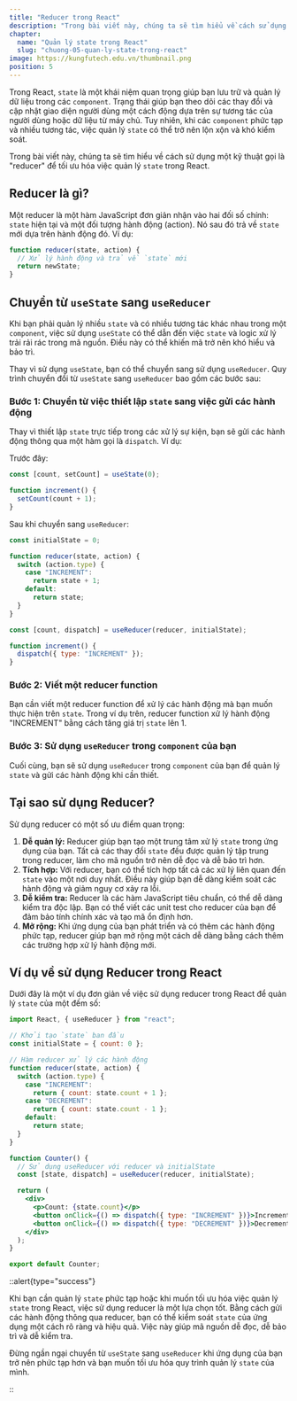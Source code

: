 ```yaml
---
title: "Reducer trong React"
description: "Trong bài viết này, chúng ta sẽ tìm hiểu về cách sử dụng một kỹ thuật gọi là "reducer" để tối ưu hóa việc quản lý `state` trong React"
chapter:
  name: "Quản lý state trong React"
  slug: "chuong-05-quan-ly-state-trong-react"
image: https://kungfutech.edu.vn/thumbnail.png
position: 5
---
```


Trong React, `state` là một khái niệm quan trọng giúp bạn lưu trữ và quản lý dữ liệu trong các `component`. Trạng thái giúp bạn theo dõi các thay đổi và cập nhật giao diện người dùng một cách động dựa trên sự tương tác của người dùng hoặc dữ liệu từ máy chủ. Tuy nhiên, khi các `component` phức tạp và nhiều tương tác, việc quản lý `state` có thể trở nên lộn xộn và khó kiểm soát.

Trong bài viết này, chúng ta sẽ tìm hiểu về cách sử dụng một kỹ thuật gọi là "reducer" để tối ưu hóa việc quản lý `state` trong React.

## Reducer là gì?

Một reducer là một hàm JavaScript đơn giản nhận vào hai đối số chính: `state` hiện tại và một đối tượng hành động (action). Nó sau đó trả về `state` mới dựa trên hành động đó. Ví dụ:

```jsx
function reducer(state, action) {
  // Xử lý hành động và trả về `state` mới
  return newState;
}
```

## Chuyển từ `useState` sang `useReducer`

Khi bạn phải quản lý nhiều `state` và có nhiều tương tác khác nhau trong một `component`, việc sử dụng `useState` có thể dẫn đến việc `state` và logic xử lý trải rải rác trong mã nguồn. Điều này có thể khiến mã trở nên khó hiểu và bảo trì.

Thay vì sử dụng `useState`, bạn có thể chuyển sang sử dụng `useReducer`. Quy trình chuyển đổi từ `useState` sang `useReducer` bao gồm các bước sau:

### Bước 1: Chuyển từ việc thiết lập `state` sang việc gửi các hành động

Thay vì thiết lập `state` trực tiếp trong các xử lý sự kiện, bạn sẽ gửi các hành động thông qua một hàm gọi là `dispatch`. Ví dụ:

Trước đây:

```jsx
const [count, setCount] = useState(0);

function increment() {
  setCount(count + 1);
}
```

Sau khi chuyển sang `useReducer`:

```jsx
const initialState = 0;

function reducer(state, action) {
  switch (action.type) {
    case "INCREMENT":
      return state + 1;
    default:
      return state;
  }
}

const [count, dispatch] = useReducer(reducer, initialState);

function increment() {
  dispatch({ type: "INCREMENT" });
}
```

### Bước 2: Viết một reducer function

Bạn cần viết một reducer function để xử lý các hành động mà bạn muốn thực hiện trên `state`. Trong ví dụ trên, reducer function xử lý hành động "INCREMENT" bằng cách tăng giá trị `state` lên 1.

### Bước 3: Sử dụng `useReducer` trong `component` của bạn

Cuối cùng, bạn sẽ sử dụng `useReducer` trong `component` của bạn để quản lý `state` và gửi các hành động khi cần thiết.

## Tại sao sử dụng Reducer?

Sử dụng reducer có một số ưu điểm quan trọng:

1. **Dễ quản lý:** Reducer giúp bạn tạo một trung tâm xử lý `state` trong ứng dụng của bạn. Tất cả các thay đổi `state` đều được quản lý tập trung trong reducer, làm cho mã nguồn trở nên dễ đọc và dễ bảo trì hơn.
2. **Tích hợp:** Với reducer, bạn có thể tích hợp tất cả các xử lý liên quan đến `state` vào một nơi duy nhất. Điều này giúp bạn dễ dàng kiểm soát các hành động và giảm nguy cơ xảy ra lỗi.
3. **Dễ kiểm tra:** Reducer là các hàm JavaScript tiêu chuẩn, có thể dễ dàng kiểm tra độc lập. Bạn có thể viết các unit test cho reducer của bạn để đảm bảo tính chính xác và tạo mã ổn định hơn.
4. **Mở rộng:** Khi ứng dụng của bạn phát triển và có thêm các hành động phức tạp, reducer giúp bạn mở rộng một cách dễ dàng bằng cách thêm các trường hợp xử lý hành động mới.

## Ví dụ về sử dụng Reducer trong React

Dưới đây là một ví dụ đơn giản về việc sử dụng reducer trong React để quản lý `state` của một đếm số:

```jsx
import React, { useReducer } from "react";

// Khởi tạo `state` ban đầu
const initialState = { count: 0 };

// Hàm reducer xử lý các hành động
function reducer(state, action) {
  switch (action.type) {
    case "INCREMENT":
      return { count: state.count + 1 };
    case "DECREMENT":
      return { count: state.count - 1 };
    default:
      return state;
  }
}

function Counter() {
  // Sử dụng useReducer với reducer và initialState
  const [state, dispatch] = useReducer(reducer, initialState);

  return (
    <div>
      <p>Count: {state.count}</p>
      <button onClick={() => dispatch({ type: "INCREMENT" })}>Increment</button>
      <button onClick={() => dispatch({ type: "DECREMENT" })}>Decrement</button>
    </div>
  );
}

export default Counter;
```

::alert{type="success"}

Khi bạn cần quản lý `state` phức tạp hoặc khi muốn tối ưu hóa việc quản lý `state` trong React, việc sử dụng reducer là một lựa chọn tốt. Bằng cách gửi các hành động thông qua reducer, bạn có thể kiểm soát `state` của ứng dụng một cách rõ ràng và hiệu quả. Việc này giúp mã nguồn dễ đọc, dễ bảo trì và dễ kiểm tra.

Đừng ngần ngại chuyển từ `useState` sang `useReducer` khi ứng dụng của bạn trở nên phức tạp hơn và bạn muốn tối ưu hóa quy trình quản lý `state` của mình.

::
